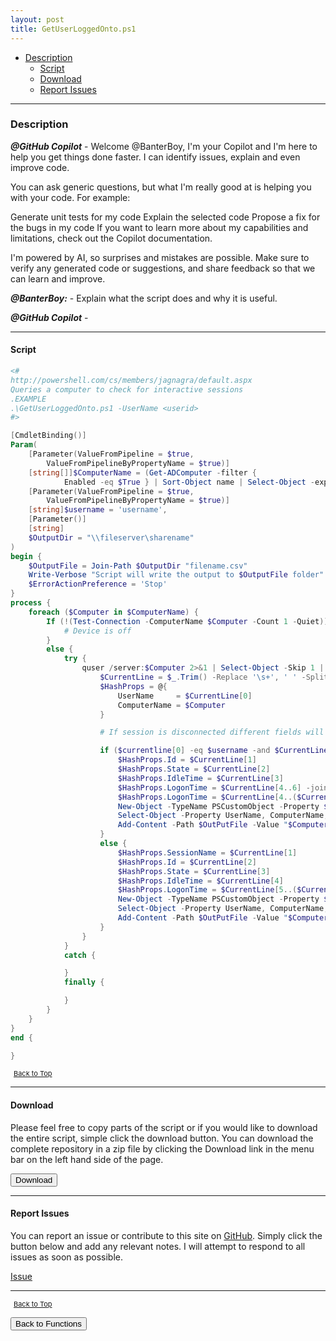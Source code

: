 ```yaml
---
layout: post
title: GetUserLoggedOnto.ps1
---
```


- [Description](#description)
  - [Script](#script)
  - [Download](#download)
  - [Report Issues](#report-issues)

---

### Description

**_@GitHub Copilot_** - Welcome @BanterBoy, I'm your Copilot and I'm here to help you get things done faster. I can identify issues, explain and even improve code.

You can ask generic questions, but what I'm really good at is helping you with your code. For example:

Generate unit tests for my code
Explain the selected code
Propose a fix for the bugs in my code
If you want to learn more about my capabilities and limitations, check out the Copilot documentation.

I'm powered by AI, so surprises and mistakes are possible. Make sure to verify any generated code or suggestions, and share feedback so that we can learn and improve.

**_@BanterBoy:_** - Explain what the script does and why it is useful.

**_@GitHub Copilot_** -

---

#### Script

```powershell
<#
http://powershell.com/cs/members/jagnagra/default.aspx
Queries a computer to check for interactive sessions
.EXAMPLE
.\GetUserLoggedOnto.ps1 -UserName <userid>
#>

[CmdletBinding()]
Param(
	[Parameter(ValueFromPipeline = $true,
		ValueFromPipelineByPropertyName = $true)]
	[string[]]$ComputerName = (Get-ADComputer -filter {
			Enabled -eq $True } | Sort-Object name | Select-Object -expand Name),
	[Parameter(ValueFromPipeline = $true,
		ValueFromPipelineByPropertyName = $true)]
	[string]$username = 'username',
	[Parameter()]
	[string]
	$OutputDir = "\\fileserver\sharename"
)
begin {
	$OutputFile = Join-Path $OutputDir "filename.csv"
	Write-Verbose "Script will write the output to $OutputFile folder"
	$ErrorActionPreference = 'Stop'
}
process {
	foreach ($Computer in $ComputerName) {
		If (!(Test-Connection -ComputerName $Computer -Count 1 -Quiet)) {
			# Device is off
		}
		else {
			try {
				quser /server:$Computer 2>&1 | Select-Object -Skip 1 | ForEach-Object {
					$CurrentLine = $_.Trim() -Replace '\s+', ' ' -Split '\s'
					$HashProps = @{
						UserName     = $CurrentLine[0]
						ComputerName = $Computer
					}

					# If session is disconnected different fields will be selected

					if ($currentline[0] -eq $username -and $CurrentLine[2] -eq 'Disc') {
						$HashProps.Id = $CurrentLine[1]
						$HashProps.State = $CurrentLine[2]
						$HashProps.IdleTime = $CurrentLine[3]
						$HashProps.LogonTime = $CurrentLine[4..6] -join ' '
						$HashProps.LogonTime = $CurrentLine[4..($CurrentLine.GetUpperBound(0))] -join ' '
						New-Object -TypeName PSCustomObject -Property $HashProps |
						Select-Object -Property UserName, ComputerName, State, ID, IdleTime, LogonTime
						Add-Content -Path $OutPutFile -Value "$Computer, $CurrentLine[1], State"
					}
					else {
						$HashProps.SessionName = $CurrentLine[1]
						$HashProps.Id = $CurrentLine[2]
						$HashProps.State = $CurrentLine[3]
						$HashProps.IdleTime = $CurrentLine[4]
						$HashProps.LogonTime = $CurrentLine[5..($CurrentLine.GetUpperBound(0))] -join ' '
						New-Object -TypeName PSCustomObject -Property $HashProps |
						Select-Object -Property UserName, ComputerName, State, ID, IdleTime, LogonTime
						Add-Content -Path $OutPutFile -Value "$Computer, $CurrentLine[1], State"
					}
				}
			}
			catch {

			}
			finally {

			}
		}
	}
}
end {

}
```

<span style="font-size:11px;"><a href="#"><i class="fas fa-caret-up" aria-hidden="true" style="color: white; margin-right:5px;"></i>Back to Top</a></span>

---

#### Download

Please feel free to copy parts of the script or if you would like to download the entire script, simple click the download button. You can download the complete repository in a zip file by clicking the Download link in the menu bar on the left hand side of the page.

<button class="btn" type="submit" onclick="window.open('/PowerShell/functions/activeDirectory/GetUserLoggedOnto.ps1')">
    <i class="fa fa-cloud-download-alt">
    </i>
        Download
</button>

---

#### Report Issues

You can report an issue or contribute to this site on <a href="https://github.com/BanterBoy/scripts-blog/issues">GitHub</a>. Simply click the button below and add any relevant notes. I will attempt to respond to all issues as soon as possible.

<!-- Place this tag where you want the button to render. -->

<a class="github-button" href="https://github.com/BanterBoy/scripts-blog/issues/new?title=GetUserLoggedOnto.ps1&body=There is a problem with this function. Please find details below." data-show-count="true" aria-label="Issue BanterBoy/scripts-blog on GitHub">Issue</a>

---

<span style="font-size:11px;"><a href="#"><i class="fas fa-caret-up" aria-hidden="true" style="color: white; margin-right:5px;"></i>Back to Top</a></span>

<a href="/menu/_pages/functions.html">
    <button class="btn">
        <i class='fas fa-reply'>
        </i>
            Back to Functions
    </button>
</a>

[1]: http://ecotrust-canada.github.io/markdown-toc
[2]: https://github.com/googlearchive/code-prettify
